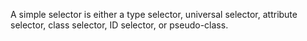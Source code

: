 A simple selector is either a type selector, universal selector, attribute selector, class selector, ID selector, or pseudo-class.